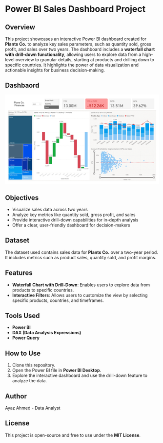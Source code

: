 # Power BI Sales Dashboard Project

## Overview
This project showcases an interactive Power BI dashboard created for **Plants Co.** to analyze key sales parameters, such as quantity sold, gross profit, and sales over two years. The dashboard includes a **waterfall chart with drill-down functionality**, allowing users to explore data from a high-level overview to granular details, starting at products and drilling down to specific countries. It highlights the power of data visualization and actionable insights for business decision-making.

## Dashbaord
![Power BI Dashboard](Dashboard.jpg)
## Objectives
- Visualize sales data across two years
- Analyze key metrics like quantity sold, gross profit, and sales
- Provide interactive drill-down capabilities for in-depth analysis
- Offer a clear, user-friendly dashboard for decision-makers

## Dataset
The dataset used contains sales data for **Plants Co.** over a two-year period. It includes metrics such as product sales, quantity sold, and profit margins.

## Features
- **Waterfall Chart with Drill-Down**: Enables users to explore data from products to specific countries.
- **Interactive Filters**: Allows users to customize the view by selecting specific products, countries, and timeframes.

## Tools Used
- **Power BI**
- **DAX (Data Analysis Expressions)**
- **Power Query**

## How to Use
1. Clone this repository.
2. Open the Power BI file in **Power BI Desktop**.
3. Explore the interactive dashboard and use the drill-down feature to analyze the data.

## Author
Ayaz Ahmed - Data Analyst

## License
This project is open-source and free to use under the **MIT License**.
